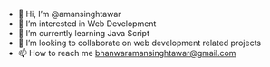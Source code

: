 - 👋 Hi, I’m @amansinghtawar
- 👀 I’m interested in Web Development
- 🌱 I’m currently learning Java Script
- 💞️ I’m looking to collaborate on web development related projects
- 📫 How to reach me bhanwaramansinghtawar@gmail.com

<!---
amansinghtawar/amansinghtawar is a ✨ special ✨ repository because its `README.md` (this file) appears on your GitHub profile.
You can click the Preview link to take a look at your changes.
--->
